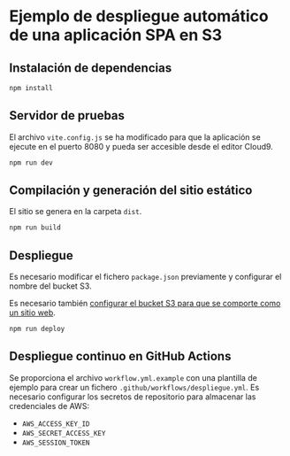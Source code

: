 # Ejemplo de despliegue automático de una aplicación SPA en S3

## Instalación de dependencias

```sh
npm install
```

## Servidor de pruebas
El archivo `vite.config.js` se ha modificado para que la aplicación se ejecute en el puerto 8080 y pueda ser accesible desde el editor Cloud9.

```sh
npm run dev
```

## Compilación y generación del sitio estático
El sitio se genera en la carpeta `dist`.

```sh
npm run build
```

## Despliegue
Es necesario modificar el fichero `package.json` previamente y configurar el nombre del bucket S3.

Es necesario también [configurar el bucket S3 para que se comporte como un sitio web](https://docs.aws.amazon.com/AmazonS3/latest/userguide/WebsiteAccessPermissionsReqd.html).

```sh
npm run deploy
```

## Despliegue continuo en GitHub Actions
Se proporciona el archivo `workflow.yml.example` con una plantilla de ejemplo para crear un fichero `.github/workflows/despliegue.yml`. Es necesario configurar los secretos de repositorio para almacenar las credenciales de AWS:
- `AWS_ACCESS_KEY_ID`
- `AWS_SECRET_ACCESS_KEY`
- `AWS_SESSION_TOKEN`